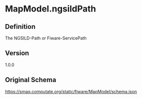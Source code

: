 # MapModel.ngsildPath

## Definition
The NGSILD-Path or Fiware-ServicePath

## Version
1.0.0

## Original Schema
https://smaq.computate.org/static/fiware/MapModel/schema.json
